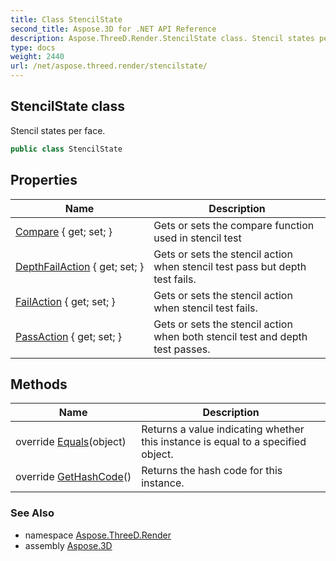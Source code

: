 ```yaml
---
title: Class StencilState
second_title: Aspose.3D for .NET API Reference
description: Aspose.ThreeD.Render.StencilState class. Stencil states per face
type: docs
weight: 2440
url: /net/aspose.threed.render/stencilstate/
---
```

## StencilState class

Stencil states per face.

```csharp
public class StencilState
```

## Properties

| Name | Description |
| --- | --- |
| [Compare](../../aspose.threed.render/stencilstate/compare/) { get; set; } | Gets or sets the compare function used in stencil test |
| [DepthFailAction](../../aspose.threed.render/stencilstate/depthfailaction/) { get; set; } | Gets or sets the stencil action when stencil test pass but depth test fails. |
| [FailAction](../../aspose.threed.render/stencilstate/failaction/) { get; set; } | Gets or sets the stencil action when stencil test fails. |
| [PassAction](../../aspose.threed.render/stencilstate/passaction/) { get; set; } | Gets or sets the stencil action when both stencil test and depth test passes. |

## Methods

| Name | Description |
| --- | --- |
| override [Equals](../../aspose.threed.render/stencilstate/equals/)(object) | Returns a value indicating whether this instance is equal to a specified object. |
| override [GetHashCode](../../aspose.threed.render/stencilstate/gethashcode/)() | Returns the hash code for this instance. |

### See Also

* namespace [Aspose.ThreeD.Render](../../aspose.threed.render/)
* assembly [Aspose.3D](../../)


